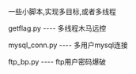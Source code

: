 一些小脚本,实现多目标,或者多线程

getflag.py ---- 多线程木马远控

mysql_conn.py ---- 多用户mysql连接

ftp_bp.py ---- ftp用户密码爆破
